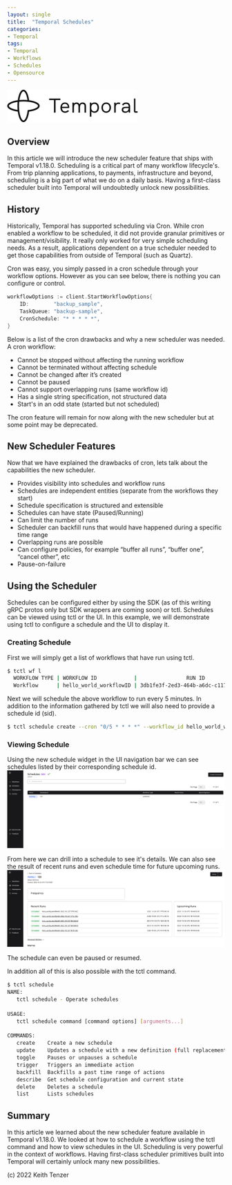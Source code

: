 ```yaml
--- 
layout: single
title:  "Temporal Schedules"
categories:
- Temporal
tags:
- Temporal
- Workflows
- Schedules
- Opensource
---
```


![Temporal](/assets/2022-08-15/logo-temporal-with-copy.svg)
## Overview
In this article we will introduce the new scheduler feature that ships with Temporal v1.18.0. Scheduling is a critical part of many workflow lifecycle's. From trip planning applications, to payments, infrastructure and beyond, scheduling is a big part of what we do on a daily basis. Having a first-class scheduler built into Temporal will undoubtedly unlock new possibilities.

## History
Historically, Temporal has supported scheduling via Cron. While cron enabled a workflow to be scheduled, it did not provide granular primitives or management/visibility. It really only worked for very simple scheduling needs. As a result, applications dependent on a true scheduler needed to get those capabilities from outside of Temporal (such as Quartz). 

Cron was easy, you simply passed in a cron schedule through your workflow options. However as you can see below, there is nothing you can configure or control.
```go
workflowOptions := client.StartWorkflowOptions{
	ID:        "backup_sample",
	TaskQueue: "backup-sample",
	CronSchedule: "* * * * *",        
}
```    

Below is a list of the cron drawbacks and why a new scheduler was needed. 
A cron workflow:
- Cannot be stopped without affecting the running workflow
- Cannot be terminated without affecting schedule
- Cannot be changed after it’s created
- Cannot be paused
- Cannot support overlapping runs (same workflow id)
- Has a single string specification, not structured data
- Start's in an odd state (started but not scheduled)

The cron feature will remain for now along with the new scheduler but at some point may be deprecated.

## New Scheduler Features
Now that we have explained the drawbacks of cron, lets talk about the capabilities the new scheduler.

- Provides visibility into schedules and workflow runs
- Schedules are independent entities (separate from the workflows they start)
- Schedule specification is structured and extensible
- Schedules can have state (Paused/Running)
- Can limit the number of runs
- Scheduler can backfill runs that would have happened during a specific time range
- Overlapping runs are possible
- Can configure policies, for example “buffer all runs”, “buffer one”, “cancel other”, etc
- Pause-on-failure

## Using the Scheduler
Schedules can be configured either by using the SDK (as of this writing gRPC protos only but SDK wrappers are coming soon) or tctl. Schedules can be viewed using tctl or the UI. In this example, we will demonstrate using tctl to configure a schedule and the UI to display it.

### Creating Schedule
First we will simply get a list of workflows that have run using tctl.

```bash
$ tctl wf l
  WORKFLOW TYPE | WORKFLOW ID            |                RUN ID                |  TASK QUEUE   | START TIME | EXECUTION TIME | END TIME  
  Workflow      | hello_world_workflowID | 3db1fe3f-2ed3-464b-a6dc-c117783bd262 | hello-world   | 17:01:48   | 17:01:48       | 17:01:48
```

Next we will schedule the above workflow to run every 5 minutes. In addition to the information gathered by tctl we will also need to provide a schedule id (sid).

```bash
$ tctl schedule create --cron "0/5 * * * *" --workflow_id hello_world_workflowID --taskqueue hello-world  --workflow_type Workflow --sid 123
```

### Viewing Schedule
Using the new schedule widget in the UI navigation bar we can see schedules listed by their corresponding schedule id.
![View of Schedules](/assets/2022-10-20/schedules.png)

From here we can drill into a schedule to see it's details. We can also see the result of recent runs and even schedule time for future upcoming runs.
![View of Schedule](/assets/2022-10-20/schedule_view.png)

The schedule can even be paused or resumed. 

In addition all of this is also possible with the tctl command.
```bash
$ tctl schedule
NAME:
   tctl schedule - Operate schedules

USAGE:
   tctl schedule command [command options] [arguments...]

COMMANDS:
   create    Create a new schedule
   update    Updates a schedule with a new definition (full replacement, not patch)
   toggle    Pauses or unpauses a schedule
   trigger   Triggers an immediate action
   backfill  Backfills a past time range of actions
   describe  Get schedule configuration and current state
   delete    Deletes a schedule
   list      Lists schedules
```  

## Summary
In this article we learned about the new scheduler feature available in Temporal v1.18.0. We looked at how to schedule a workflow using the tctl command and how to view schedules in the UI. Scheduling is very powerful in the context of workflows. Having first-class scheduler primitives built into Temporal will certainly unlock many new possibilities.

(c) 2022 Keith Tenzer




